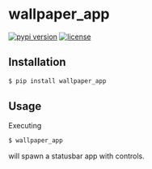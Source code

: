 # wallpaper_app

[![pypi version](https://img.shields.io/pypi/v/wallpaper_app.svg)](https://pypi.org/project/wallpaper_app/)
[![license](https://img.shields.io/pypi/l/wallpaper_app.svg)](https://pypi.org/project/wallpaper_app/)

## Installation

```bash
$ pip install wallpaper_app
```


## Usage

Executing

```bash
$ wallpaper_app
```

will spawn a statusbar app with controls.
